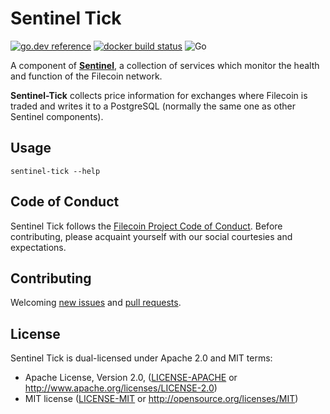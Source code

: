 # Sentinel Tick

[![go.dev reference](https://img.shields.io/badge/go.dev-reference-007d9c?logo=go&logoColor=white&style=flat-square)](https://pkg.go.dev/github.com/filecoin-project/sentinel-tick)
[![docker build status](https://img.shields.io/docker/cloud/build/filecoin/sentinel-tick?style=flat-square)](https://hub.docker.com/repository/docker/filecoin/sentinel-tick)
![Go](https://github.com/filecoin-project/sentinel-tick/workflows/Go/badge.svg)

A component of [**Sentinel**](https://github.com/filecoin-project/sentinel), a collection of services which monitor the health and function of the Filecoin network. 

**Sentinel-Tick** collects price information for exchanges where Filecoin is traded and writes it to a PostgreSQL (normally the same one as other Sentinel components).

## Usage

`sentinel-tick --help`

## Code of Conduct

Sentinel Tick follows the [Filecoin Project Code of Conduct](https://github.com/filecoin-project/community/blob/master/CODE_OF_CONDUCT.md). Before contributing, please acquaint yourself with our social courtesies and expectations.


## Contributing

Welcoming [new issues](https://github.com/filecoin-project/sentinel-tick/issues/new) and [pull requests](https://github.com/filecoin-project/sentinel-tick/pulls).


## License

Sentinel Tick is dual-licensed under Apache 2.0 and MIT terms:

- Apache License, Version 2.0, ([LICENSE-APACHE](https://github.com/filecoin-project/sentinel-tick/blob/master/LICENSE-APACHE) or http://www.apache.org/licenses/LICENSE-2.0)
- MIT license ([LICENSE-MIT](https://github.com/filecoin-project/sentinel-tick/blob/master/LICENSE-MIT) or http://opensource.org/licenses/MIT)
